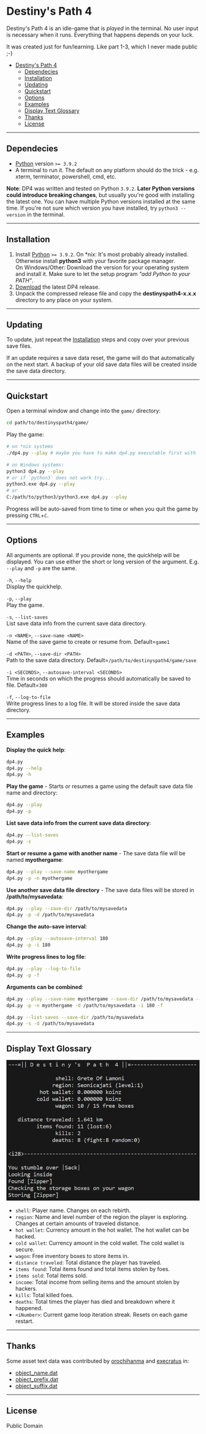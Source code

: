 # Destiny's Path 4

Destiny's Path 4 is an idle-game that is *played* in the terminal. No user input is necessary when it runs. Everything that happens depends on your luck.

It was created just for fun/learning. Like part 1-3, which I never made public ;-)

- [Destiny's Path 4](#destinys-path-4)
  - [Dependecies](#dependecies)
  - [Installation](#installation)
  - [Updating](#updating)
  - [Quickstart](#quickstart)
  - [Options](#options)
  - [Examples](#examples)
  - [Display Text Glossary](#display-text-glossary)
  - [Thanks](#thanks)
  - [License](#license)

---

## Dependecies

- [Python](https://www.python.org/downloads/) version `>= 3.9.2`
- A terminal to run it. The default on any platform should do the trick - e.g. xterm, terminator, powershell, cmd, etc.

**Note**: DP4 was written and tested on Python  `3.9.2`. **Later Python versions could introduce breaking changes**, but usually you're good with installing the latest one. You can have multiple Python versions installed at the same time. If you're not sure which version you have installed, try `python3 --version` in the terminal.

---

## Installation

1. Install [Python](https://www.python.org/downloads/) `>= 3.9.2`.
On *nix: It's most probably already installed. Otherwise install **python3** with your favorite package manager.  
On Windows/Other: Download the version for your operating system and install it. Make sure to let the setup program *"add Python to your PATH"*.  
2. [Download](https://github.com/etrusci-org/destinyspath4/releases) the latest DP4 release.
3. Unpack the compressed release file and copy the **destinyspath4-x.x.x** directory to any place on your system.

---

## Updating

To update, just repeat the [Installation](#installation) steps and copy over your previous save files.

If an update requires a save data reset, the game will do that automatically on the next start. A backup of your old save data files will be created inside the save data directory.

---

## Quickstart

Open a terminal window and change into the `game/` directory:

```bash
cd path/to/destinyspath4/game/
```

Play the game:

```bash
# on *nix systems
./dp4.py --play # maybe you have to make dp4.py executable first with `chmod +x dp4.py`
```

```bash
# on Windows systems:
python3 dp4.py --play
# or if `python3` does not work try...
python3.exe dp4.py --play
# or
C:/path/to/python3/python3.exe dp4.py --play
```

Progress will be auto-saved from time to time or when you quit the game by pressing `CTRL`+`C`.

---

## Options

All arguments are optional. If you provide none, the quickhelp will be displayed. You can use either the short or long version of the argument. E.g. `--play` and `-p` are the same.

`-h`, `--help`  
Display the quickhelp.

`-p`, `--play`  
Play the game.

`-s`, `--list-saves`  
List save data info from the current save data directory.

`-n <NAME>`, `--save-name <NAME>`  
Name of the save game to create or resume from. Default=`game1`

`-d <PATH>`, `--save-dir <PATH>`  
Path to the save data directory. Default=`/path/to/destinyspath4/game/save`

`-i <SECONDS>`, `--autosave-interval <SECONDS>`  
Time in seconds on which the progress should automatically be saved to file. Default=`300`

`-f`, `--log-to-file`  
Write progress lines to a log file. It will be stored inside the save data directory.

---

## Examples

**Display the quick help**:

```bash
dp4.py
dp4.py --help
dp4.py -h
```

**Play the game** - Starts or resumes a game using the default save data file name and directory:

```bash
dp4.py --play
dp4.py -p
```

**List save data info from the current save data directory**:

```bash
dp4.py --list-saves
dp4.py -s
```

**Start or resume a game with another name** - The save data file will be named **myothergame**:

```bash
dp4.py --play --save-name myothergame
dp4.py -p -n myothergame
```

**Use another save data file directory** - The save data files will be stored in **/path/to/mysavedata**:

```bash
dp4.py --play --save-dir /path/to/mysavedata
dp4.py -p -d /path/to/mysavedata
```

**Change the auto-save interval**:

```bash
dp4.py --play --autosave-interval 180
dp4.py -p -i 180
```

**Write progress lines to log file**:

```bash
dp4.py --play --log-to-file
dp4.py -p -f
```

**Arguments can be combined**:

```bash
dp4.py --play --save-name myothergame --save-dir /path/to/mysavedata --autosave-interval 180 --log-to-file
dp4.py -p -n myothergame -d /path/to/mysavedata -i 180 -f
```

```bash
dp4.py --list-saves --save-dir /path/to/mysavedata
dp4.py -s -d /path/to/mysavedata
```

---

## Display Text Glossary

![screenshot](screenshot.png)

- `shell`: Player name. Changes on each rebirth.
- `region`: Name and level number of the region the player is exploring. Changes at certain amounts of traveled distance.
- `hot wallet`: Currency amount in the hot wallet. The hot wallet can be hacked.
- `cold wallet`: Currency amount in the cold wallet. The cold wallet is secure.
- `wagon`: Free inventory boxes to store items in.
- `distance traveled`: Total distance the player has traveled.
- `items found`: Total items found and total items stolen by foes.
- `items sold`: Total items sold.
- `income`: Total income from selling items and the amount stolen by hackers.
- `kills`: Total killed foes.
- `deaths`: Total times the player has died and breakdown where it happened.
- `<iNumber>`: Current game loop iteration streak. Resets on each game restart.

---

## Thanks

Some asset text data was contributed by [orochihanma](https://twitch.tv/orochihanma) and [execratus](https://twitch.tv/exe_cratus) in:
- [object_name.dat](./game/asset/object_name.dat)
- [object_prefix.dat](./game/asset/object_prefix.dat)
- [object_suffix.dat](./game/asset/object_suffix.dat)

---

## License

Public Domain
